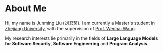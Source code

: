 # About Me

Hi, my name is Junming Liu (刘君茗). I am currently a Master's student in [Zhejiang University][Zhejiang University], with the supervision of [Prof. Wenhai Wang][Prof. Wenhai Wang]. 

My research interests lie primarily in the fields of **Large Language Models for Software Security**, **Software Engineering** and **Program Analysis**.

[Zhejiang University]: https://www.zju.edu.cn/
[Prof. Wenhai Wang]: https://person.zju.edu.cn/wangweihai
